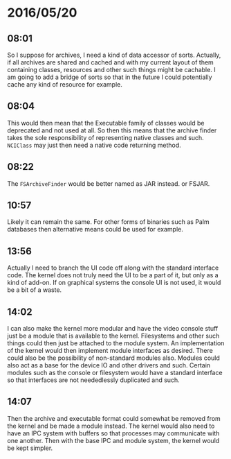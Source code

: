 # 2016/05/20

## 08:01

So I suppose for archives, I need a kind of data accessor of sorts. Actually,
if all archives are shared and cached and with my current layout of them
containing classes, resources and other such things might be cachable. I am
going to add a bridge of sorts so that in the future I could potentially cache
any kind of resource for example.

## 08:04

This would then mean that the Executable family of classes would be deprecated
and not used at all. So then this means that the archive finder takes the
sole responsibility of representing native classes and such. `NCIClass` may
just then need a native code returning method.

## 08:22

The `FSArchiveFinder` would be better named as JAR instead. or FSJAR.

## 10:57

Likely it can remain the same. For other forms of binaries such as Palm
databases then alternative means could be used for example.

## 13:56

Actually I need to branch the UI code off along with the standard interface
code. The kernel does not truly need the UI to be a part of it, but only as a
kind of add-on. If on graphical systems the console UI is not used, it would
be a bit of a waste.

## 14:02

I can also make the kernel more modular and have the video console stuff just
be a module that is available to the kernel. Filesystems and other such things
could then just be attached to the module system. An implementation of the
kernel would then implement module interfaces as desired. There could also be
the possibility of non-standard modules also. Modules could also act as a base
for the device IO and other drivers and such. Certain modules such as the
console or filesystem would have a standard interface so that interfaces are
not neededlessly duplicated and such.

## 14:07

Then the archive and executable format could somewhat be removed from the
kernel and be made a module instead. The kernel would also need to have an IPC
system with buffers so that processes may communicate with one another. Then
with the base IPC and module system, the kernel would be kept simpler.

